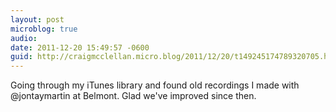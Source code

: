 ```yaml
---
layout: post
microblog: true
audio: 
date: 2011-12-20 15:49:57 -0600
guid: http://craigmcclellan.micro.blog/2011/12/20/t149245174789320705.html
---
```

Going through my iTunes library and found old recordings I made with @jontaymartin at Belmont. Glad we've improved since then.

